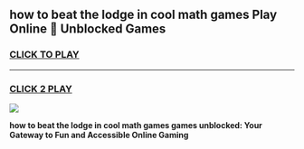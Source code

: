 
## how to beat the lodge in cool math games Play Online 👋 Unblocked Games
<h3>
<a href="https://news.freeplayer.one?title=how_to_beat_the_lodge_in_cool_math_games&ref=17CMG">CLICK TO PLAY</a></h3>
<hr>

<h3>
<a href="https://news.freeplayer.one?title=how_to_beat_the_lodge_in_cool_math_games&ref=17CMG">CLICK 2 PLAY</a>
  
</h3>

<a href="https://news.freeplayer.one?title=how_to_beat_the_lodge_in_cool_math_games&ref=17CMG/"><img src="https://clearcache.store/games.png"></a>


**how to beat the lodge in cool math games games unblocked: Your Gateway to Fun and Accessible Online Gaming**
